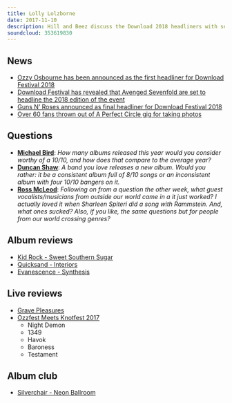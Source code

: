 ```yaml
---
title: Lolly Lolzborne
date: 2017-11-10
description: Hill and Beez discuss the Download 2018 headliners with sets due from Avenged Sevenfold bringing Friday to a close, Guns N’Roses on Saturday and Ozzy Osbourne closing the event on Friday night, plus Download goes to Australia with a killer lineup, and things get serious for anyone taking photos at A Perfect Circle’s US shows, there are album reviews from Kid Rock, Quicksand, and Evanescence, live reviews of Grave Pleasures and the US Ozzfest, while Album Club is the record that elevated Silverchair to bona fide alt-rock contenders and Neon Ballroom.
soundcloud: 353619830
---
```


## News

* [Ozzy Osbourne has been announced as the first headliner for Download Festival 2018](http://www.nme.com/news/music/download-announces-first-headliner-for-2018-2156722)
* [Download Festival has revealed that Avenged Sevenfold are set to headline the 2018 edition of the event](http://www.nme.com/news/music/download-festival-announces-second-2018-headliner-2157484)
* [Guns N’ Roses announced as final headliner for Download Festival 2018](http://www.nme.com/news/music/guns-n-roses-announced-final-headliner-download-festival-2018-2158194)
* [Over 60 fans thrown out of A Perfect Circle gig for taking photos](http://www.nme.com/news/music/a-perfect-circle-eject-60-fans-taking-photos-2157565)

## Questions

* **[Michael Bird](https://www.facebook.com/thatsnotmetalpodcast/posts/2203898693169996?comment_id=2203908936502305&comment_tracking=%7B%22tn%22%3A%22R9%22%7D)**: _How many albums released this year would you consider worthy of a 10/10, and how does that compare to the average year?_
* **[Duncan Shaw](https://www.facebook.com/thatsnotmetalpodcast/posts/2203898693169996?comment_id=2203921133167752&comment_tracking=%7B%22tn%22%3A%22R9%22%7D)**: _A band you love releases a new album. Would you rather: it be a consistent album full of 8/10 songs or an inconsistent album with four 10/10 bangers on it._
* **[Ross McLeod](https://www.facebook.com/thatsnotmetalpodcast/posts/2203898693169996?comment_id=2203906816502517&comment_tracking=%7B%22tn%22%3A%22R9%22%7D)**: _Following on from a question the other week, what guest vocalists/musicians from outside our world came in a it just worked? I actually loved it when Sharleen Spiteri did a song with Rammstein. And, what ones sucked? Also, if you like, the same questions but for people from our world crossing genres?_

## Album reviews

* [Kid Rock - Sweet Southern Sugar](https://itunes.apple.com/gb/album/sweet-southern-sugar/1295826540)
* [Quicksand - Interiors](https://itunes.apple.com/gb/album/interiors/1272304319)
* [Evanescence - Synthesis](https://itunes.apple.com/gb/album/synthesis/1278850903)

## Live reviews

* [Grave Pleasures](https://www.songkick.com/concerts/30970984-grave-pleasures-at-electrowerkz)
* [Ozzfest Meets Knotfest 2017](https://www.songkick.com/festivals/1572769-ozzfest-meets-knotfest/id/30697079-ozzfest-meets-knotfest-2017)
  * Night Demon
  * 1349
  * Havok
  * Baroness
  * Testament

## Album club

* [Silverchair - Neon Ballroom](https://itunes.apple.com/gb/album/neon-ballroom/192818079)
